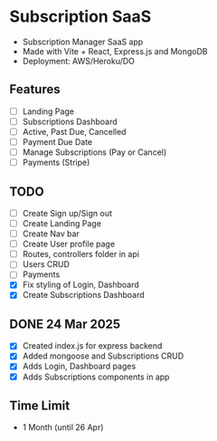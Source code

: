 # Subscription SaaS

- Subscription Manager SaaS app
- Made with Vite + React, Express.js and MongoDB
- Deployment: AWS/Heroku/DO

## Features
- [ ] Landing Page
- [ ] Subscriptions Dashboard
- [ ] Active, Past Due, Cancelled
- [ ] Payment Due Date
- [ ] Manage Subscriptions (Pay or Cancel)
- [ ] Payments (Stripe)

## TODO
- [ ] Create Sign up/Sign out
- [ ] Create Landing Page
- [ ] Create Nav bar
- [ ] Create User profile page
- [ ] Routes, controllers folder in api
- [ ] Users CRUD
- [ ] Payments
- [x] Fix styling of Login, Dashboard
- [x] Create Subscriptions Dashboard

## DONE 24 Mar 2025
- [x] Created index.js for express backend
- [x] Added mongoose and Subscriptions CRUD
- [x] Adds Login, Dashboard pages
- [x] Adds Subscriptions components in app

## Time Limit
- 1 Month (until 26 Apr)
